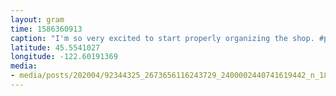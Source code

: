 ```yaml
---
layout: gram
time: 1586360913
caption: "I'm so very excited to start properly organizing the shop. #pdxbeehive #toolnerd"
latitude: 45.5541027
longitude: -122.60191369
media:
- media/posts/202004/92344325_2673656116243729_2400002440741619442_n_18136149739037808.jpg
---
```

